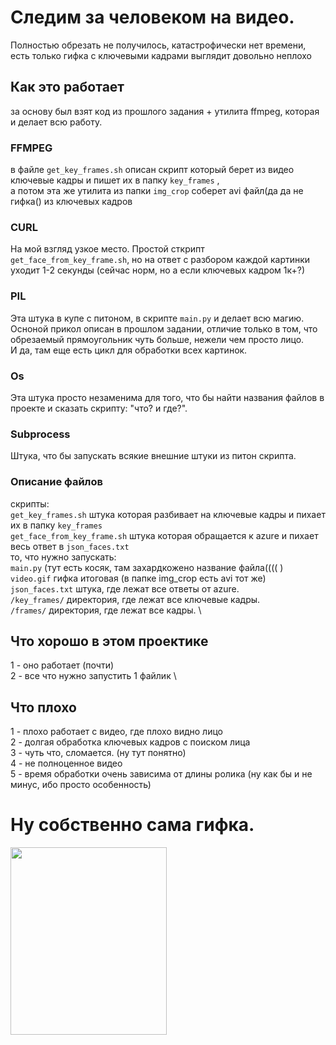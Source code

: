 
# Следим за человеком на видео.
Полностью обрезать не получилось, катастрофически нет времени, есть только гифка с ключевыми кадрами
выглядит довольно неплохо
## Как это работает
за основу был взят код из прошлого задания + утилита ffmpeg, которая и делает всю работу.
### FFMPEG
  в файле `get_key_frames.sh` описан скрипт который берет из видео ключевые кадры и пишет их в папку `key_frames` , \
  а потом эта же утилита из папки `img_crop` соберет avi файл(да да не гифка() из ключевых кадров
### CURL
  На мой взгляд узкое место. Простой сткрипт `get_face_from_key_frame.sh`, но на ответ с разбором каждой картинки уходит 1-2 секунды (сейчас норм, но а если ключевых кадром 1к+?)
### PIL
  Эта штука в купе с питоном, в скрипте `main.py` и делает всю магию. \
  Осноной прикол описан в прошлом задании, отличие только в том, что обрезаемый прямоугольник чуть больше, нежели чем просто лицо. \
  И да, там еще есть цикл для обработки всех картинок.
### Os
  Эта штука просто незаменима для того, что бы найти названия файлов в проекте и сказать скрипту: "что? и где?".
### Subprocess
  Штука, что бы запускать всякие внешние штуки из питон скрипта.
  
### Описание файлов
   скрипты: \
      `get_key_frames.sh` штука которая разбивает на ключевые кадры и пихает их в папку `key_frames` \
      `get_face_from_key_frame.sh` штука которая обращается к azure и пихает весь ответ в `json_faces.txt` \
   то, что нужно запускать: \
      `main.py` (тут есть косяк, там захардкожено название файла(((( ) \
   `video.gif` гифка итоговая (в папке img_crop есть avi тот же) \
   `json_faces.txt` штука, где лежат все ответы от azure. \
   `/key_frames/` директория, где лежат все ключевые кадры. \
   `/frames/` директория, где лежат все кадры. \
## Что хорошо в этом проектике
1 - оно работает (почти) \
2 - все что нужно запустить 1 файлик \
## Что плохо
1 - плохо работает с видео, где плохо видно лицо \
2 - долгая обработка ключевых кадров с поиском лица \
3 - чуть что, сломается. (ну тут понятно) \
4 - не полноценное видео \
5 - время обработки очень зависима от длины ролика (ну как бы и не минус, ибо просто особенность)
# Ну собственно сама гифка.
<img src="video.gif" width="250" height="300" />

